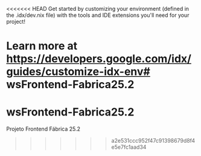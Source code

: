 <<<<<<< HEAD
Get started by customizing your environment (defined in the .idx/dev.nix file) with the tools and IDE extensions you'll need for your project!

Learn more at https://developers.google.com/idx/guides/customize-idx-env# wsFrontend-Fabrica25.2
=======
# wsFrontend-Fabrica25.2
Projeto Frontend Fábrica 25.2
>>>>>>> a2e531ccc952f47c91398679d8f4e5e7fc1aad34

